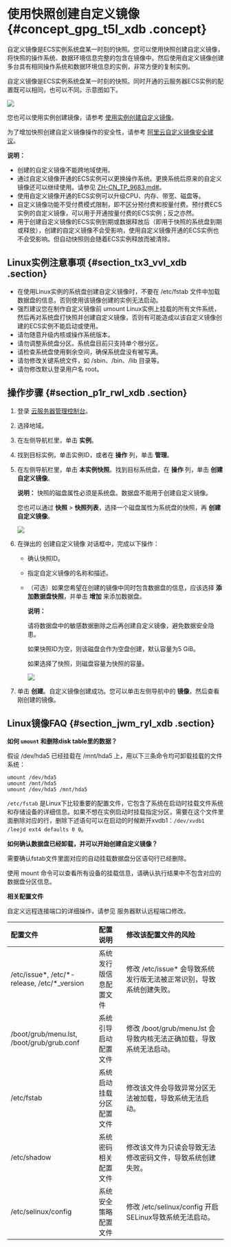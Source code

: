 # 使用快照创建自定义镜像 {#concept_gpg_t5l_xdb .concept}

自定义镜像是ECS实例系统盘某一时刻的快照。您可以使用快照创建自定义镜像，将快照的操作系统、数据环境信息完整的包含在镜像中。然后使用自定义镜像创建多台具有相同操作系统和数据环境信息的实例，非常方便的复制实例。

自定义镜像是ECS实例系统盘某一时刻的快照。同时开通的云服务器ECS实例的配置既可以相同，也可以不同。示意图如下。

![](http://static-aliyun-doc.oss-cn-hangzhou.aliyuncs.com/assets/img/9696/15528751694584_zh-CN.png)

您也可以使用实例创建镜像，请参考 [使用实例创建自定义镜像](intl.zh-CN/镜像/自定义镜像/创建自定义镜像/使用实例创建自定义镜像.md#)。

为了增加快照创建自定义镜像操作的安全性，请参考 [阿里云自定义镜像安全建议](https://www.alibabacloud.com/help/zh/faq-detail/54903.htm?spm=a2c63.q38357.a3.3.3a4b61feRLos9d)。

**说明：** 

-   创建的自定义镜像不能跨地域使用。
-   通过自定义镜像开通的ECS实例可以更换操作系统。更换系统后原来的自定义镜像还可以继续使用。请参见 [ZH-CN\_TP\_9683.md\#](intl.zh-CN/块存储/云盘/更换系统盘/更换系统盘（非公共镜像）.md#)。
-   使用自定义镜像开通的ECS实例可以升级CPU、内存、带宽、磁盘等。
-   自定义镜像功能不受付费模式限制，即不区分预付费和按量付费。预付费ECS实例的自定义镜像，可以用于开通按量付费的ECS实例；反之亦然。
-   用于创建自定义镜像的ECS实例到期或数据释放后（即用于快照的系统盘到期或释放），创建的自定义镜像不会受影响，使用自定义镜像开通的ECS实例也不会受影响。但自动快照则会随着ECS实例释放而被清除。

## Linux实例注意事项 {#section_tx3_vvl_xdb .section}

-   在使用Linux实例的系统盘创建自定义镜像时，不要在 /etc/fstab 文件中加载数据盘的信息，否则使用该镜像创建的实例无法启动。
-   强烈建议您在制作自定义镜像前 umount Linux实例上挂载的所有文件系统，然后再对系统盘打快照并创建自定义镜像，否则有可能造成以该自定义镜像创建的ECS实例不能启动或使用。
-   请勿随意升级内核或操作系统版本。
-   请勿调整系统盘分区。系统盘目前只支持单个根分区。
-   请检查系统盘使用剩余空间，确保系统盘没有被写满。
-   请勿修改关键系统文件，如 /sbin、/bin、/lib 目录等。
-   请勿修改默认登录用户名 root。

## 操作步骤 {#section_p1r_rwl_xdb .section}

1.  登录 [云服务器管理控制台](https://ecs.console.aliyun.com/#/home)。
2.  选择地域。
3.  在左侧导航栏里，单击 **实例**。
4.  找到目标实例，单击实例ID，或者在 **操作** 列，单击 **管理**。
5.  在左侧导航栏里，单击 **本实例快照**。找到目标系统盘，在 **操作** 列，单击 **创建自定义镜像**。

    **说明：** 快照的磁盘属性必须是系统盘。数据盘不能用于创建自定义镜像。

    您也可以通过 **快照** \> **快照列表**，选择一个磁盘属性为系统盘的快照，再 **创建自定义镜像**。

    ![](http://static-aliyun-doc.oss-cn-hangzhou.aliyuncs.com/assets/img/9696/15528751694593_zh-CN.png)

6.  在弹出的 创建自定义镜像 对话框中，完成以下操作：
    -   确认快照ID。
    -   指定自定义镜像的名称和描述。
    -   （可选）如果您希望在创建的镜像中同时包含数据盘的信息，应该选择 **添加数据盘快照**，并单击 **增加** 来添加数据盘。

        **说明：** 

        请将数据盘中的敏感数据删除之后再创建自定义镜像，避免数据安全隐患。

        如果快照ID为空，则该磁盘会作为空盘创建，默认容量为5 GiB。

        如果选择了快照，则磁盘容量为快照的容量。

        ![](http://static-aliyun-doc.oss-cn-hangzhou.aliyuncs.com/assets/img/9696/15528751694594_zh-CN.png)

7.  单击 **创建**。自定义镜像创建成功。您可以单击左侧导航中的 **镜像**，然后查看刚创建的镜像。

## Linux镜像FAQ {#section_jwm_ryl_xdb .section}

**如何 `umount` 和删除disk table里的数据？**

假设 /dev/hda5 已经挂载在 /mnt/hda5 上，用以下三条命令均可卸载挂载的文件系统：

```
umount /dev/hda5
umount /mnt/hda5
umount /dev/hda5 /mnt/hda5
```

`/etc/fstab` 是Linux下比较重要的配置文件，它包含了系统在启动时挂载文件系统和存储设备的详细信息。如果不想在实例启动时挂载指定分区，需要在这个文件里面删除对应的行，删除下述语句可以在启动的时候断开xvdb1：`/dev/xvdb1 /leejd ext4 defaults 0 0`。

**如何确认数据盘已经卸载，并可以开始创建自定义镜像？**

需要确认fstab文件里面对应的自动挂载数据盘分区语句行已经删除。

使用 mount 命令可以查看所有设备的挂载信息，请确认执行结果中不包含对应的数据盘分区信息。

**相关配置文件**

自定义远程连接端口的详细操作，请参见 服务器默认远程端口修改。

|配置文件|配置说明|修改该配置文件的风险|
|:---|:---|:---------|
|/etc/issue\*, /etc/\*-release, /etc/\*\_version|系统发行版信息配置文件|修改 /etc/issue\* 会导致系统发行版无法被正常识别，导致系统创建失败。|
|/boot/grub/menu.lst, /boot/grub/grub.conf|系统引导启动配置文件|修改 /boot/grub/menu.lst 会导致内核无法正确加载，导致系统无法启动。|
|/etc/fstab|系统启动挂载分区配置文件|修改该文件会导致异常分区无法被加载，导致系统无法启动。|
|/etc/shadow|系统密码相关配置文件|修改该文件为只读会导致无法修改密码文件，导致系统创建失败。|
|/etc/selinux/config|系统安全策略配置文件|修改 /etc/selinux/config 开启SELinux导致系统无法启动。|

